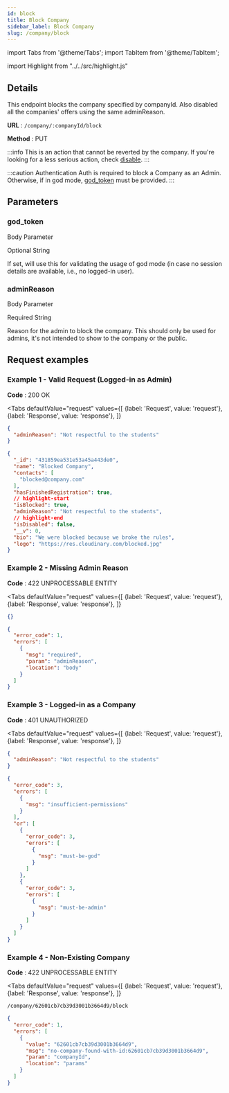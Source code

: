 ```yaml
---
id: block
title: Block Company
sidebar_label: Block Company
slug: /company/block
---
```


import Tabs from '@theme/Tabs';
import TabItem from '@theme/TabItem';

import Highlight from "../../src/highlight.js"

## Details

This endpoint blocks the company specified by companyId.
Also disabled all the companies' offers using the same adminReason.

**URL** : `/company/:companyId/block`

**Method** : <Highlight level="info" inline>PUT</Highlight>

:::info
This is an action that cannot be reverted by the company. If you're looking for a less serious action, check [disable](./disable).
:::

:::caution Authentication
Auth is required to block a Company as an Admin. Otherwise, if in god mode, [god_token](#god_token) must be
provided.
:::

## Parameters

### god_token

<Highlight level="info">Body Parameter</Highlight>

<Highlight level="success" inline>Optional</Highlight>
<Highlight level="secondary" inline>String</Highlight>

If set, will use this for validating the usage of god mode (in case no session details are available, i.e., no logged-in
user).

### adminReason

<Highlight level="info">Body Parameter</Highlight>

<Highlight level="danger" inline>Required</Highlight>
<Highlight level="secondary" inline>String</Highlight>

Reason for the admin to block the company. This should only be used for admins, it's not intended to show to the
company or the public.

## Request examples

### Example 1 - Valid Request (Logged-in as Admin)

**Code** : <Highlight level="success" inline>200 OK</Highlight>

<Tabs
defaultValue="request"
values={[
{label: 'Request', value: 'request'},
{label: 'Response', value: 'response'},
]}
>

<TabItem value="request">

```json
{
  "adminReason": "Not respectful to the students"
}
```

</TabItem>

<TabItem value="response">

```json
{
  "_id": "431859ea531e53a45a443de0",
  "name": "Blocked Company",
  "contacts": [
    "blocked@company.com"
  ],
  "hasFinishedRegistration": true,
  // highlight-start
  "isBlocked": true,
  "adminReason": "Not respectful to the students",
  // highlight-end
  "isDisabled": false,
  "__v": 0,
  "bio": "We were blocked because we broke the rules",
  "logo": "https://res.cloudinary.com/blocked.jpg"
}
```

</TabItem>
</Tabs>

### Example 2 - Missing Admin Reason

**Code** : <Highlight level="danger" inline>422 UNPROCESSABLE ENTITY</Highlight>

<Tabs
defaultValue="request"
values={[
{label: 'Request', value: 'request'},
{label: 'Response', value: 'response'},
]}
>

<TabItem value="request">

```json
{}
```

</TabItem>

<TabItem value="response">

```json
{
  "error_code": 1,
  "errors": [
    {
      "msg": "required",
      "param": "adminReason",
      "location": "body"
    }
  ]
}
```

</TabItem>
</Tabs>

### Example 3 - Logged-in as a Company

**Code** : <Highlight level="danger" inline>401 UNAUTHORIZED</Highlight>

<Tabs
defaultValue="request"
values={[
{label: 'Request', value: 'request'},
{label: 'Response', value: 'response'},
]}
>

<TabItem value="request">

```json
{
  "adminReason": "Not respectful to the students"
}
```

</TabItem>

<TabItem value="response">

```json
{
  "error_code": 3,
  "errors": [
    {
      "msg": "insufficient-permissions"
    }
  ],
  "or": [
    {
      "error_code": 3,
      "errors": [
        {
          "msg": "must-be-god"
        }
      ]
    },
    {
      "error_code": 3,
      "errors": [
        {
          "msg": "must-be-admin"
        }
      ]
    }
  ]
}
```

</TabItem>
</Tabs>

### Example 4 - Non-Existing Company

**Code** : <Highlight level="danger" inline>422 UNPROCESSABLE ENTITY</Highlight>

<Tabs
defaultValue="request"
values={[
{label: 'Request', value: 'request'},
{label: 'Response', value: 'response'},
]}
>

<TabItem value="request">

```bash
/company/62601cb7cb39d3001b3664d9/block
```

</TabItem>

<TabItem value="response">

```json
{
  "error_code": 1,
  "errors": [
    {
      "value": "62601cb7cb39d3001b3664d9",
      "msg": "no-company-found-with-id:62601cb7cb39d3001b3664d9",
      "param": "companyId",
      "location": "params"
    }
  ]
}
```

</TabItem>
</Tabs>
